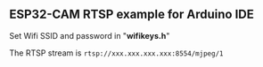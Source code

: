 ## **ESP32-CAM RTSP example for Arduino IDE**

Set Wifi SSID and password in "**wifikeys.h**"

The RTSP stream is 
`rtsp://xxx.xxx.xxx.xxx:8554/mjpeg/1`
